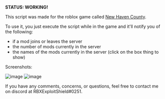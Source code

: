 **STATUS: WORKING!**

This script was made for the roblox game called [New Haven County](https://www.roblox.com/games/979209050/New-Haven-County).

To use it, you just execute the script while in the game and it'll notify you of the following: 
  - if a mod joins or leaves the server
  - the number of mods currently in the server
  - the names of the mods currently in the server (click on the box thing to show)

Screenshots:

![image](https://user-images.githubusercontent.com/63873427/125530526-0fa0815c-c046-4992-a6fb-6ddb346d5708.png)
![image](https://user-images.githubusercontent.com/63873427/125530537-f2e75baa-19ef-49e9-a309-6aafa345c1e9.png)
  
 If you have any comments, concerns, or questions, feel free to contact me on discord at RBXExploitShield#0251.
